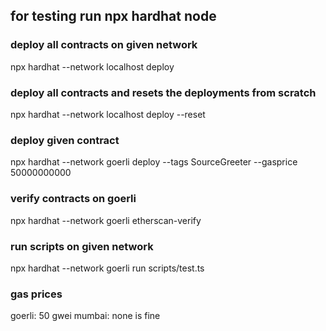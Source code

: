 ## for testing run npx hardhat node

### deploy all contracts on given network

npx hardhat --network localhost deploy

### deploy all contracts and resets the deployments from scratch

npx hardhat --network localhost deploy --reset

### deploy given contract

npx hardhat --network goerli deploy --tags SourceGreeter --gasprice 50000000000

### verify contracts on goerli

npx hardhat --network goerli etherscan-verify

### run scripts on given network

npx hardhat --network goerli run scripts/test.ts

### gas prices

goerli: 50 gwei
mumbai: none is fine
